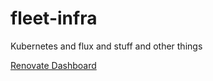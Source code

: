# fleet-infra
Kubernetes and flux and stuff and other things

[Renovate Dashboard](https://developer.mend.io/github/emerconnelly/fleet-infra)

